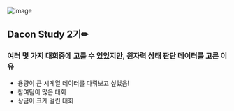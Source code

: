 ![image](https://user-images.githubusercontent.com/59557720/94132723-a8490d80-fe9a-11ea-92e8-25cfd09b7a47.png)

## Dacon Study 2기✏
### 여러 몇 가지 대회중에 고를 수 있었지만, __원자력 상태 판단 데이터를 고른 이유__
+ 용량이 큰 시계열 데이터를 다뤄보고 싶었음!
+ 참여팀이 많은 대회 
+ 상금이 크게 걸린 대회
